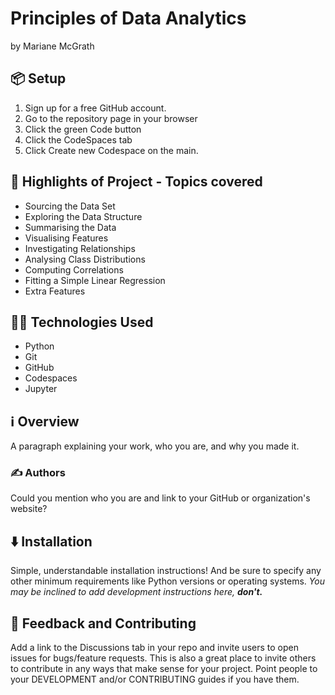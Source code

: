 # Principles of Data Analytics

by Mariane McGrath

## 📦 Setup

1. Sign up for a free GitHub account.
2. Go to the repository page in your browser
3. Click the green Code button
4. Click the CodeSpaces tab
5. Click Create new Codespace on the main.

## 🌟 Highlights of Project - Topics covered

 - Sourcing the Data Set
 - Exploring the Data Structure
 - Summarising the Data
 - Visualising Features
 - Investigating Relationships
 - Analysing Class Distributions
 - Computing Correlations
 - Fitting a Simple Linear Regression
 - Extra Features

## 🧑‍💻 Technologies Used

- Python
- Git
- GitHub
- Codespaces
- Jupyter

## ℹ️ Overview

A paragraph explaining your work, who you are, and why you made it.


### ✍️ Authors

Could you mention who you are and link to your GitHub or organization's website?


## ⬇️ Installation

Simple, understandable installation instructions!
And be sure to specify any other minimum requirements like Python versions or operating systems.
*You may be inclined to add development instructions here, **don't.***

## 💭 Feedback and Contributing

Add a link to the Discussions tab in your repo and invite users to open issues for bugs/feature requests.
This is also a great place to invite others to contribute in any ways that make sense for your project. Point people to your DEVELOPMENT and/or CONTRIBUTING guides if you have them.
